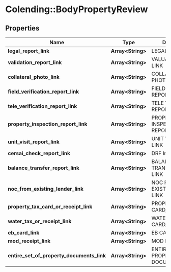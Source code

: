 # Colending::BodyPropertyReview

## Properties
Name | Type | Description | Notes
------------ | ------------- | ------------- | -------------
**legal_report_link** | **Array&lt;String&gt;** | LEGAL REPORT LINK | [optional] 
**validation_report_link** | **Array&lt;String&gt;** | VALUATION REPORT LINK | [optional] 
**collateral_photo_link** | **Array&lt;String&gt;** | COLLATERAL PHOTO LINK | [optional] 
**field_verification_report_link** | **Array&lt;String&gt;** | FIELD VERIFICATION REPORT LINK | [optional] 
**tele_verification_report_link** | **Array&lt;String&gt;** | TELE VERIFICATION REPORT LINK | [optional] 
**property_inspection_report_link** | **Array&lt;String&gt;** | PROPERTY INSPECTION REPORT LINK | [optional] 
**unit_visit_report_link** | **Array&lt;String&gt;** | UNIT VISIT REPORT LINK | [optional] 
**cersai_check_report_link** | **Array&lt;String&gt;** | DRF Image | [optional] 
**balance_transfer_report_link** | **Array&lt;String&gt;** | BALANCE TRANSFER REPORT LINK | [optional] 
**noc_from_existing_lender_link** | **Array&lt;String&gt;** | NOC FROM EXISTING LENDER LINK | [optional] 
**property_tax_card_or_receipt_link** | **Array&lt;String&gt;** | PROPERTY TAX CARD/RECEIPT_LINK | [optional] 
**water_tax_or_receipt_link** | **Array&lt;String&gt;** | WATER TAX CARD/RECEIPT_LINK | [optional] 
**eb_card_link** | **Array&lt;String&gt;** | EB CARD LINK | [optional] 
**mod_receipt_link** | **Array&lt;String&gt;** | MOD RECEIPT_LINK | [optional] 
**entire_set_of_property_documents_link** | **Array&lt;String&gt;** | ENTIRE SET OF PROPERTY DOCUMENTS LINK | [optional] 

